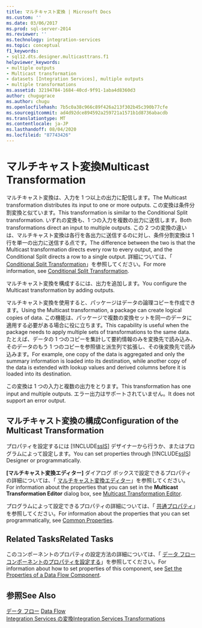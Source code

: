 ```yaml
---
title: マルチキャスト変換 | Microsoft Docs
ms.custom: ''
ms.date: 03/06/2017
ms.prod: sql-server-2014
ms.reviewer: ''
ms.technology: integration-services
ms.topic: conceptual
f1_keywords:
- sql12.dts.designer.multicasttrans.f1
helpviewer_keywords:
- multiple outputs
- Multicast transformation
- datasets [Integration Services], multiple outputs
- multiple transformations
ms.assetid: 32194784-1684-40cd-9f91-1aba4d8360d3
author: chugugrace
ms.author: chugu
ms.openlocfilehash: 7b5c0a38c966c89f426a213f302b45c390b77cfe
ms.sourcegitcommit: ad4d92dce894592a259721a1571b1d8736abacdb
ms.translationtype: MT
ms.contentlocale: ja-JP
ms.lasthandoff: 08/04/2020
ms.locfileid: "87743426"
---
```

# <a name="multicast-transformation"></a><span data-ttu-id="44001-102">マルチキャスト変換</span><span class="sxs-lookup"><span data-stu-id="44001-102">Multicast Transformation</span></span>
  <span data-ttu-id="44001-103">マルチキャスト変換は、入力を 1 つ以上の出力に配信します。</span><span class="sxs-lookup"><span data-stu-id="44001-103">The Multicast transformation distributes its input to one or more outputs.</span></span> <span data-ttu-id="44001-104">この変換は条件分割変換と似ています。</span><span class="sxs-lookup"><span data-stu-id="44001-104">This transformation is similar to the Conditional Split transformation.</span></span> <span data-ttu-id="44001-105">いずれの変換も、1 つの入力を複数の出力に送信します。</span><span class="sxs-lookup"><span data-stu-id="44001-105">Both transformations direct an input to multiple outputs.</span></span> <span data-ttu-id="44001-106">この 2 つの変換の違いは、マルチキャスト変換は各行を各出力に送信するのに対し、条件分割変換は 1 行を単一の出力に送信する点です。</span><span class="sxs-lookup"><span data-stu-id="44001-106">The difference between the two is that the Multicast transformation directs every row to every output, and the Conditional Split directs a row to a single output.</span></span> <span data-ttu-id="44001-107">詳細については、「 [Conditional Split Transformation](conditional-split-transformation.md)」を参照してください。</span><span class="sxs-lookup"><span data-stu-id="44001-107">For more information, see [Conditional Split Transformation](conditional-split-transformation.md).</span></span>  
  
 <span data-ttu-id="44001-108">マルチキャスト変換を構成するには、出力を追加します。</span><span class="sxs-lookup"><span data-stu-id="44001-108">You configure the Multicast transformation by adding outputs.</span></span>  
  
 <span data-ttu-id="44001-109">マルチキャスト変換を使用すると、パッケージはデータの論理コピーを作成できます。</span><span class="sxs-lookup"><span data-stu-id="44001-109">Using the Multicast transformation, a package can create logical copies of data.</span></span> <span data-ttu-id="44001-110">この機能は、パッケージで複数の変換セットを同一のデータに適用する必要がある場合に役に立ちます。</span><span class="sxs-lookup"><span data-stu-id="44001-110">This capability is useful when the package needs to apply multiple sets of transformations to the same data.</span></span> <span data-ttu-id="44001-111">たとえば、データの 1 つのコピーを集計して要約情報のみを変換先で読み込み、そのデータのもう 1 つのコピーを参照値と派生列で拡張し、その後変換先で読み込みます。</span><span class="sxs-lookup"><span data-stu-id="44001-111">For example, one copy of the data is aggregated and only the summary information is loaded into its destination, while another copy of the data is extended with lookup values and derived columns before it is loaded into its destination.</span></span>  
  
 <span data-ttu-id="44001-112">この変換は 1 つの入力と複数の出力をとります。</span><span class="sxs-lookup"><span data-stu-id="44001-112">This transformation has one input and multiple outputs.</span></span> <span data-ttu-id="44001-113">エラー出力はサポートされていません。</span><span class="sxs-lookup"><span data-stu-id="44001-113">It does not support an error output.</span></span>  
  
## <a name="configuration-of-the-multicast-transformation"></a><span data-ttu-id="44001-114">マルチキャスト変換の構成</span><span class="sxs-lookup"><span data-stu-id="44001-114">Configuration of the Multicast Transformation</span></span>  
 <span data-ttu-id="44001-115">プロパティを設定するには [!INCLUDE[ssIS](../../../includes/ssis-md.md)] デザイナーから行うか、またはプログラムによって設定します。</span><span class="sxs-lookup"><span data-stu-id="44001-115">You can set properties through [!INCLUDE[ssIS](../../../includes/ssis-md.md)] Designer or programmatically.</span></span>  
  
 <span data-ttu-id="44001-116">**[マルチキャスト変換エディター]** ダイアログ ボックスで設定できるプロパティの詳細については、「 [マルチキャスト変換エディター](../../multicast-transformation-editor.md)」を参照してください。</span><span class="sxs-lookup"><span data-stu-id="44001-116">For information about the properties that you can set in the **Multicast Transformation Editor** dialog box, see [Multicast Transformation Editor](../../multicast-transformation-editor.md).</span></span>  
  
 <span data-ttu-id="44001-117">プログラムによって設定できるプロパティの詳細については、「 [共通プロパティ](../../common-properties.md)」を参照してください。</span><span class="sxs-lookup"><span data-stu-id="44001-117">For information about the properties that you can set programmatically, see [Common Properties](../../common-properties.md).</span></span>  
  
## <a name="related-tasks"></a><span data-ttu-id="44001-118">Related Tasks</span><span class="sxs-lookup"><span data-stu-id="44001-118">Related Tasks</span></span>  
 <span data-ttu-id="44001-119">このコンポーネントのプロパティの設定方法の詳細については、「 [データ フロー コンポーネントのプロパティを設定する](../set-the-properties-of-a-data-flow-component.md)」を参照してください。</span><span class="sxs-lookup"><span data-stu-id="44001-119">For information about how to set properties of this component, see [Set the Properties of a Data Flow Component](../set-the-properties-of-a-data-flow-component.md).</span></span>  
  
## <a name="see-also"></a><span data-ttu-id="44001-120">参照</span><span class="sxs-lookup"><span data-stu-id="44001-120">See Also</span></span>  
 <span data-ttu-id="44001-121">[データ フロー](../data-flow.md) </span><span class="sxs-lookup"><span data-stu-id="44001-121">[Data Flow](../data-flow.md) </span></span>  
 [<span data-ttu-id="44001-122">Integration Services の変換</span><span class="sxs-lookup"><span data-stu-id="44001-122">Integration Services Transformations</span></span>](integration-services-transformations.md)  
  
  
